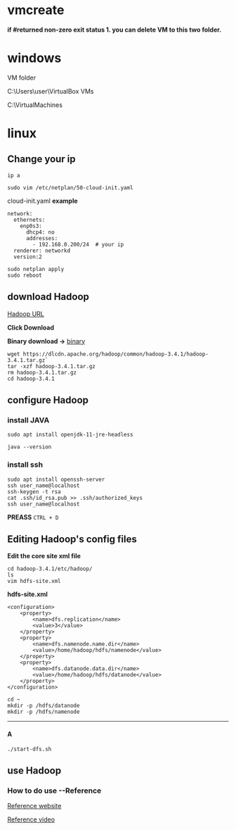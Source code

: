 ﻿# vmcreate

**if #returned non-zero exit status 1. you can delete VM to this two folder.**

# windows
VM folder

C:\Users\user\VirtualBox VMs

C:\VirtualMachines

# linux
## Change your ip 

`ip a`

`sudo vim /etc/netplan/50-cloud-init.yaml`

cloud-init.yaml **example**
```
network:
  ethernets:
    enp0s3:
      dhcp4: no
      addresses:
        - 192.168.0.200/24  # your ip
  renderer: networkd
  version:2
```

```
sudo netplan apply
sudo reboot
```

## download Hadoop
[Hadoop URL](https://hadoop.apache.org/)

**Click Download**

**Binary download ->** [binary](https://www.apache.org/dyn/closer.cgi/hadoop/common/hadoop-3.4.1/hadoop-3.4.1.tar.gz)

```
wget https://dlcdn.apache.org/hadoop/common/hadoop-3.4.1/hadoop-3.4.1.tar.gz`
tar -xzf hadoop-3.4.1.tar.gz
rm hadoop-3.4.1.tar.gz
cd hadoop-3.4.1
```

## configure Hadoop

### install JAVA
`sudo apt install openjdk-11-jre-headless`

`java --version`

### install ssh
```
sudo apt install openssh-server
ssh user_name@localhost
ssh-keygen -t rsa
cat .ssh/id_rsa.pub >> .ssh/authorized_keys
ssh user_name@localhost
```

 **PREASS** `CTRL + D`

## Editing Hadoop's config files

**Edit the core site xml file**
```
cd hadoop-3.4.1/etc/hadoop/
ls
vim hdfs-site.xml
```

**hdfs-site.xml**
```
<configuration>
    <property>
        <name>dfs.replication</name>
        <value>3</value>  
    </property>
    <property>
        <name>dfs.namenode.name.dir</name>
        <value>/home/hadoop/hdfs/namenode</value>
    </property>
    <property>
        <name>dfs.datanode.data.dir</name>
        <value>/home/hadoop/hdfs/datanode</value>
    </property>
</configuration>
```

```
cd ~
mkdir -p /hdfs/datanode
mkdir -p /hdfs/namenode
```

___




#### A
`./start-dfs.sh`
## use Hadoop

### How to do use --Reference

[Reference website](https://sparkbyexamples.com/hadoop/apache-hadoop-installation/)

[Reference video](https://www.youtube.com/watch?v=hRtInGQhBxs&list=PLJlKGwy-7Ac6ASmzZPjonzYsV4vPELf0x)

